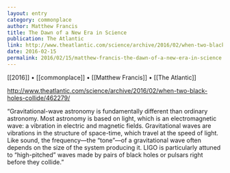 ```yaml
---
layout: entry
category: commonplace
author: Matthew Francis
title: The Dawn of a New Era in Science
publication: The Atlantic
link: http://www.theatlantic.com/science/archive/2016/02/when-two-black-holes-collide/462279/
date: 2016-02-15
permalink: 2016/02/15/matthew-francis-the-dawn-of-a-new-era-in-science
---
```


[[2016]] • [[commonplace]] • [[Matthew Francis]] • [[The Atlantic]]

http://www.theatlantic.com/science/archive/2016/02/when-two-black-holes-collide/462279/

“Gravitational-wave astronomy is fundamentally different than ordinary astronomy. Most astronomy is based on light, which is an electromagnetic wave: a vibration in electric and magnetic fields. Gravitational waves are vibrations in the structure of space-time, which travel at the speed of light. Like sound, the frequency—the “tone”—of a gravitational wave often depends on the size of the system producing it. LIGO is particularly attuned to “high-pitched” waves made by pairs of black holes or pulsars right before they collide.”


